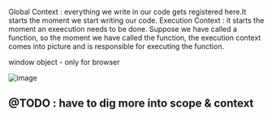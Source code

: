 Global Context : everything we write in our code gets registered here.It starts the moment we start writing our code.
Execution Context : it starts the moment an exeecution needs to be done. Suppose we have called a function, so the moment we have called the function, the execution context comes into picture 
and is responsible for executing the function.

window object - only for browser

![image](https://github.com/Shweta2024/Web-Development/assets/75883328/6ea9b3a5-3240-417e-925d-21be1b113918)


## @TODO : have to dig more into scope & context

